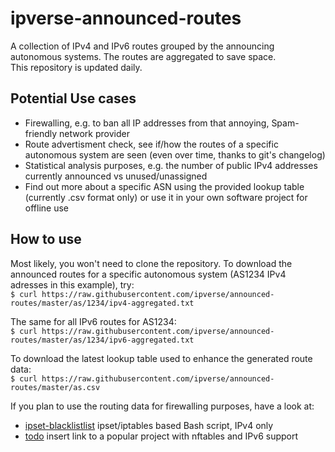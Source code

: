 # ipverse-announced-routes

A collection of IPv4 and IPv6 routes grouped by the announcing autonomous systems. The routes are aggregated to save space.  
This repository is updated daily.

## Potential Use cases
- Firewalling, e.g. to ban all IP addresses from that annoying, Spam-friendly network provider
- Route advertisment check, see if/how the routes of a specific autonomous system are seen (even over time, thanks to git's changelog)
- Statistical analysis purposes, e.g. the number of public IPv4 addresses currently announced vs unused/unassigned
- Find out more about a specific ASN using the provided lookup table (currently .csv format only) or use it in your own software project for offline use

## How to use

Most likely, you won't need to clone the repository. To download the announced routes for a specific autonomous system (AS1234 IPv4 adresses in this example), try:  
```$ curl https://raw.githubusercontent.com/ipverse/announced-routes/master/as/1234/ipv4-aggregated.txt```

The same for all IPv6 routes for AS1234:  
```$ curl https://raw.githubusercontent.com/ipverse/announced-routes/master/as/1234/ipv6-aggregated.txt```

To download the latest lookup table used to enhance the generated route data:  
```$ curl https://raw.githubusercontent.com/ipverse/announced-routes/master/as.csv```

If you plan to use the routing data for firewalling purposes, have a look at:

  - [ipset-blacklistlist](https://github.com/trick77/ipset-blacklist) ipset/iptables based Bash script, IPv4 only
  - [todo](https://localhost) insert link to a popular project with nftables and IPv6 support

